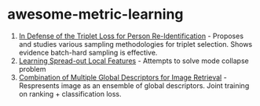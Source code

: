 # awesome-metric-learning

1. [In Defense of the Triplet Loss for Person Re-Identification](https://arxiv.org/abs/1703.07737) - Proposes and studies various sampling methodologies for triplet selection. Shows evidence batch-hard sampling is effective.
2. [Learning Spread-out Local Features](https://arxiv.org/pdf/1708.06320.pdf) - Attempts to solve mode collapse problem
3. [Combination of Multiple Global Descriptors for Image Retrieval](https://arxiv.org/pdf/1903.10663.pdf) - Respresents image as an ensemble of global descriptors. Joint training on ranking + classification loss.
